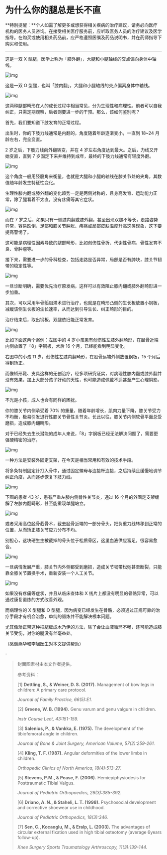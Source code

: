 # 为什么你的腿总是长不直

**特别提醒：**个人如需了解更多或想获得相关疾病的治疗建议，请务必向医疗机构的医务人员咨询。在接受相关医疗服务前，应听取医务人员的治疗建议及医学指导。在购买或使用相关药品前，应严格遵照医嘱及药品说明书，并在药师指导下购买和使用。

------

这是一双 X 型腿，医学上称为「膝外翻」，大腿和小腿轴线的交点偏向身体中轴线。

![img](https://mmbiz.qpic.cn/mmbiz_png/SlOqFKqEO4EVpo14Zteu9oTc9H4CKiaMTqu6Hr3vibSLs5AooeQYe2nbVVBCLyPGCXcTFRhXibJAs3xv4WX3siacNg/640?wx_fmt=png)

这是一双 O 型腿，也叫「膝内翻」，大腿和小腿轴线的交点偏离身体中轴线。

![img](https://mmbiz.qpic.cn/mmbiz_png/SlOqFKqEO4EVpo14Zteu9oTc9H4CKiaMTFMno9q9RpFNicsNBrLwwQQag05lsSemnIEPnTPa4uAZctD6tRqegJkQ/640?wx_fmt=png)

这两种腿部畸形在人的成长过程中相当常见，分为生理性和病理性。前者可以自我纠正，只需定期观察，后者则要进一步的干预。那么，该如何鉴别呢？

首先，我们要知道下肢发育的正常过程。

出生时，你的下肢力线通常是内翻的，角度随着年龄逐渐变小，一直到 18~24 月龄左右，完全变直。

2 岁之后，下肢力线向外翻转变，并在 4 岁左右角度达到最大。之后，力线又开始变直，直到 7 岁固定下来并维持到成年，最终的下肢力线通常有轻度外翻。

![img](https://mmbiz.qpic.cn/mmbiz_png/SlOqFKqEO4EVpo14Zteu9oTc9H4CKiaMTltJqxvs6T6NKnm338dPqM4OHehJubqZ4l2ticxgAUwty2EgbX3y2Yibg/640?wx_fmt=png)

这个角度一般用胫股角来衡量，也就是大腿和小腿的轴线在膝关节处的夹角，其数值随年龄发生特征性变化。

生理性膝内翻或膝外翻的变化趋势一定是两侧对称的，且身高发育、运动能力正常，除了腿看着不太直，没有疼痛等其它症状。

![img](https://mmbiz.qpic.cn/mmbiz_png/SlOqFKqEO4EVpo14Zteu9oTc9H4CKiaMTSyT3DQmMpgxeXlbTxX06NnZC72YP8To79De30sYVPicx0fEYJd4icDvw/640?wx_fmt=png)

而在 7 岁之后，如果只有一侧膝内翻或膝外翻，甚至出现双腿不等长，走路姿势异常，容易跌倒，足部和膝关节肿胀、疼痛或局部皮肤温度升高这类现象，这下要提高警惕了。

这可能是病理性因素导致的腿部畸形，比如创伤性骨折、代谢性骨病、骨性发育不良、骨肿瘤等。

接下来，需要进一步的骨科检查，包括走路是否异常，局部是否有肿块，膝关节韧带的稳定性等。

![img](https://mmbiz.qpic.cn/mmbiz_gif/SlOqFKqEO4EVpo14Zteu9oTc9H4CKiaMTP6J7cxRX5TQ3Q2sw6YaKJpp8FFHr9MEV1Tl9e0U9TueUwBeH4MYdmw/640?wx_fmt=gif)

一旦诊断明确，需要优先治疗原发病，这样可以有效阻止膝内翻或膝外翻畸形进一步加重。

其次，可以采用半骨骺阻滞术进行治疗，也就是在畸形凸侧的生长板放置小钢板，减缓该侧生长板的生长速率，从而达到引导生长、纠正畸形的目的。

治疗结束后，取出钢板，双腿依旧能正常发育。

![img](https://mmbiz.qpic.cn/mmbiz_gif/SlOqFKqEO4EVpo14Zteu9oTc9H4CKiaMTyZdA8efy5SN3EYKLFuWVRqxypjalTqI89cC46vJ6tOol84Go9tV0VQ/640?wx_fmt=gif)

比如下面这两个案例：左图中的 4 岁小孩患有创伤性左膝外翻畸形，在胫骨近端内侧放置了「8」字钢板，术后 16 个月，已经能看到明显变化。

右图中的小孩 11 岁，创伤性左膝内翻畸形，在股骨远端外侧放置钢板，15 个月后得到矫正。

而像矫形鞋、支具这样的无创治疗，经多项研究证实，对病理性膝内翻或膝外翻并没有效果，加上大部分孩子好动的天性，也可能造成佩戴不适甚至产生心理阴影。

![img](https://mmbiz.qpic.cn/mmbiz_png/SlOqFKqEO4EVpo14Zteu9oTc9H4CKiaMTicEQzicgJlDwJQVCncVh23LqhZmZIwammJljiazv7WCHA4tQvtcHcJw5g/640?wx_fmt=png)

不光是小孩，成人也会有同样的困扰。

你的膝关节内侧承受着 70% 的重量，随着年龄增长，肌肉力量下降，膝关节受力不均衡，极易引发退行性膝关节骨性关节炎。长此以往，膝关节内侧软骨平面总受磨损，造成膝内翻畸形。

对于已经失去生长潜能的成年人来说，「8」字钢板已经无法解决问题了，需要更强硬精密的治疗。

![img](https://mmbiz.qpic.cn/mmbiz_png/SlOqFKqEO4EVpo14Zteu9oTc9H4CKiaMT9uhC2PibQiaiakXqBJTRd98qCJkiatp6XvPm1EqeYrR2r1255lo4xlyJicg/640?wx_fmt=png)

一种方法是安装外固定支架，在今天是相当常用和有效的技术手段。

将多条特制固定针打入骨中，通过固定螺母与连接杆连接，之后持续且缓慢地调节纠正角度，从而逐步恢复下肢力线。

![img](https://mmbiz.qpic.cn/mmbiz_gif/SlOqFKqEO4EVpo14Zteu9oTc9H4CKiaMTWQoG89RxNfOGNXvBNW1K8AYFqS0ZFVudZfFXOQia4VzrVppRPSiaVncQ/640?wx_fmt=gif)

下图的患者 43 岁，患有严重左膝内侧骨性关节炎，通过 16 个月的外固定支架缓解了左膝内翻畸形，甚至能重现单腿站立。

![img](https://mmbiz.qpic.cn/mmbiz_png/SlOqFKqEO4EVpo14Zteu9oTc9H4CKiaMTrETJibYtQ9FNJXGFxYwDsXRKOaVT7gy8ZASxuthD3MB43hYYLbHOlyA/640?wx_fmt=png)

或者采用高位胫骨截骨术，截去胫骨近端的一部分骨头，把负重力线转移到正常的位置，从而矫正膝关节应力分布不均。

别担心，这块硬生生被截掉的骨头位于松质骨区，这里血液供应富足，很容易愈合。

![img](https://mmbiz.qpic.cn/mmbiz_gif/SlOqFKqEO4EVpo14Zteu9oTc9H4CKiaMTicp9cpfkP5jrcicTiajNlWjmb5OIf8hq850LQ4gRz3fbtwrRhctpSjl5A/640?wx_fmt=gif)

一旦病情发展严重，膝关节内外侧都受到磨损，造成关节韧带松弛甚至断裂，只能靠全膝关节置换手术，重新安装一个人工关节。

![img](https://mmbiz.qpic.cn/mmbiz_png/SlOqFKqEO4EVpo14Zteu9oTc9H4CKiaMTKTw9mdAX0VPBicQYV4csHUe4reeV1XB56BUXZiaCOfAg4HAqa52KFVlA/640?wx_fmt=png)

如果没有疼痛等症状，并且从临床查体和 X 线片上都没有明显的骨骼异常，可以通过康复锻炼的方式改善外观。

而病理性的 X 型腿和 O 型腿，因为病变已经发生在骨骼，必须通过正规可靠的治疗手段才有机会治愈，单纯的锻炼并不能解决根本问题。

尤其像矫正带这种把腿缠成木乃伊的方法，除了会让血液循环不畅，还可能造成膝关节受伤，对你的腿没有丝毫益处。

（感谢燕华和李旭医生对本文提供帮助）

\-

> 封面图素材由本文作者提供。
>
> 参考资料：
>
> [1] **Dettling, S., & Weiner, D. S. (2017).** Management of bow legs in children: A primary care protocol. 
>
> *Journal of Family Practice, 66(5):E1.*
>
> [2] **Greene, W. B. (1994).** Genu varum and genu valgum in children. 
>
> *Instr Course Lect, 43:151-159.*
>
> [3] **Salenius, P., & Vankka, E. (1975).** The development of the tibiofemoral angle in children. 
>
> *Journal of Bone & Joint Surgery, American Volume, 57(2):259-261.*
>
> [4] **Kling, T. F. (1987).** Angular deformities of the lower limbs in children. 
>
> *Orthopedic Clinics of North America, 18(4):513-27.*
>
> [5] **Stevens, P.M., & Pease, F. (2006).** Hemiepiphysiodesis for Posttraumatic Tibial Valgus. 
>
> *Journal of Pediatric Orthopaedics, 26(3):385-392.*
>
> [6] **Driano, A. N., & Staheli, L. T. (1998).** Psychosocial development and corrective shoewear use in childhood. 
>
> *Journal of Pediatric Orthopedics, 18(3):346.*
>
> [7] **Sen, C., Kocaoglu, M., & Eralp, L. (2003).** The advantages of circular external fixation used in high tibial osteotomy (average 6years follow-up). 
>
> *Knee Surgery Sports Traumatology Arthroscopy, 11(3):139-144.*